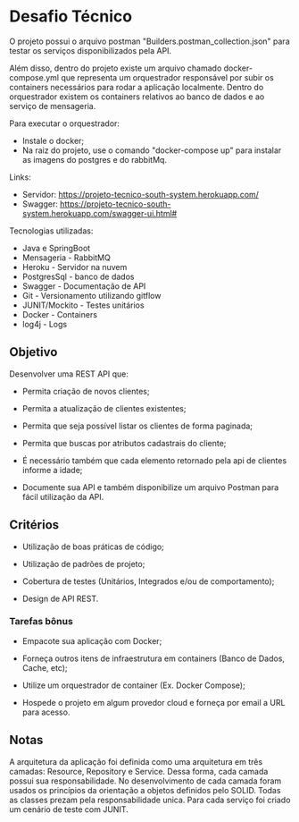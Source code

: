 # Desafio Técnico

O projeto possui o arquivo postman "Builders.postman_collection.json" para testar os serviços disponibilizados pela API. 

Além disso, dentro do projeto existe um arquivo chamado docker-compose.yml que representa um orquestrador responsável por subir os containers necessários para rodar a aplicação localmente. Dentro do orquestrador existem os containers relativos ao banco de dados e ao serviço de mensageria.

Para executar o orquestrador:

  * Instale o docker;
  * Na raiz do projeto, use o comando "docker-compose up" para instalar as imagens do postgres e do rabbitMq.

Links:
  * Servidor: https://projeto-tecnico-south-system.herokuapp.com/
  * Swagger: https://projeto-tecnico-south-system.herokuapp.com/swagger-ui.html#

Tecnologias utilizadas:

  * Java e SpringBoot
  * Mensageria - RabbitMQ
  * Heroku  - Servidor na nuvem
  * PostgresSql - banco de dados
  * Swagger - Documentação de API
  * Git  - Versionamento utilizando gitflow
  * JUNIT/Mockito - Testes unitários
  * Docker - Containers
  * log4j - Logs

## Objetivo

Desenvolver uma REST API que:

* Permita criação de novos clientes;

* Permita a atualização de clientes existentes;

* Permita que seja possível listar os clientes de forma paginada;

* Permita que buscas por atributos cadastrais do cliente;

* É necessário também que cada elemento retornado pela api de clientes informe a idade;

* Documente sua API e também disponibilize um arquivo Postman para fácil utilização da API.


## Critérios

* Utilização de boas práticas de código;

* Utilização de padrões de projeto;

* Cobertura de testes (Unitários, Integrados e/ou de comportamento);

* Design de API REST.



### Tarefas bônus

* Empacote sua aplicação com Docker;

* Forneça outros itens de infraestrutura em containers (Banco de Dados, Cache, etc);

* Utilize um orquestrador de container (Ex. Docker Compose);

* Hospede o projeto em algum provedor cloud e forneça por email a URL para acesso.


## Notas

A arquitetura da aplicação foi definida como uma arquitetura em três camadas: Resource, Repository e Service. Dessa forma, cada camada possui sua responsabilidade.
No desenvolvimento de cada camada foram usados os princípios da orientação a objetos definidos pelo SOLID. Todas as classes prezam pela responsabilidade unica. Para cada serviço foi criado um cenário de teste com JUNIT.


